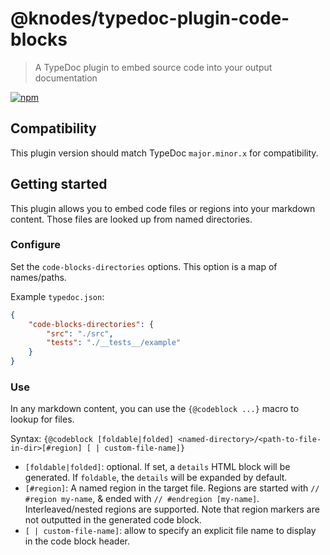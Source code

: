 # @knodes/typedoc-plugin-code-blocks

> A TypeDoc plugin to embed source code into your output documentation
> 
[![npm](https://img.shields.io/npm/v/@knodes/typedoc-plugin-code-blocks?color=brightgreen)](https://www.npmjs.com/package/@knodes/typedoc-plugin-code-blocks)

## Compatibility

This plugin version should match TypeDoc `major.minor.x` for compatibility.

## Getting started

This plugin allows you to embed code files or regions into your markdown content. Those files are looked up from named directories.

### Configure

Set the `code-blocks-directories` options. This option is a map of names/paths.

Example `typedoc.json`:

```json
{
    "code-blocks-directories": {
        "src": "./src",
        "tests": "./__tests__/example"
    }
}
```

### Use

In any markdown content, you can use the `{@codeblock ...}` macro to lookup for files.

Syntax: `{@codeblock [foldable|folded] <named-directory>/<path-to-file-in-dir>[#region] [ | custom-file-name]}`

* `[foldable|folded]`: optional. If set, a `details` HTML block will be generated. If `foldable`, the `details` will be expanded by default.
* `[#region]`: A named region in the target file. Regions are started with `// #region my-name`, & ended with `// #endregion [my-name]`. Interleaved/nested regions are supported. Note that region markers are not outputted in the generated code block.
* `[ | custom-file-name]`: allow to specify an explicit file name to display in the code block header.